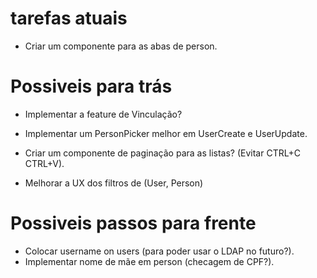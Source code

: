 # tarefas atuais

-   Criar um componente para as abas de person.

# Possiveis para trás

-   Implementar a feature de Vinculação?

-   Implementar um PersonPicker melhor em UserCreate e UserUpdate.
-   Criar um componente de paginação para as listas? (Evitar CTRL+C CTRL+V).
-   Melhorar a UX dos filtros de (User, Person)

# Possiveis passos para frente

-   Colocar username on users (para poder usar o LDAP no futuro?).
-   Implementar nome de mãe em person (checagem de CPF?).
